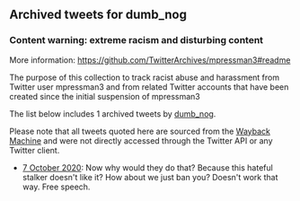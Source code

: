 ## Archived tweets for dumb_nog
### Content warning: extreme racism and disturbing content
More information: https://github.com/TwitterArchives/mpressman3#readme

The purpose of this collection to track racist abuse and harassment from Twitter user mpressman3 and from related Twitter accounts that have been created since the initial suspension of mpressman3

The list below includes 1 archived tweets by
[dumb_nog](https://twitter.com/dumb_nog).



Please note that all tweets quoted here are sourced from the
[Wayback Machine](https://web.archive.org) and were not directly accessed through the Twitter API or
any Twitter client.



* [ 7 October 2020](https://web.archive.org/web/20201007061130/https://twitter.com/dumb_nog/status/1313686319332294656): Now why would they do that? Because this hateful stalker doesn't like it? How about we just ban you? Doesn't work that way. Free speech.

